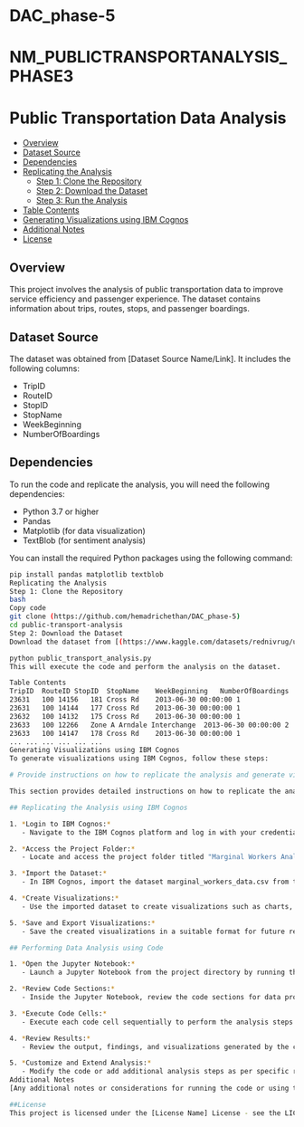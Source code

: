 # DAC_phase-5
# NM_PUBLICTRANSPORTANALYSIS_PHASE3
# Public Transportation Data Analysis

- [Overview](#overview)
- [Dataset Source](#dataset-source)
- [Dependencies](#dependencies)
- [Replicating the Analysis](#replicating-the-analysis)
  - [Step 1: Clone the Repository](#step-1-clone-the-repository)
  - [Step 2: Download the Dataset](#step-2-download-the-dataset)
  - [Step 3: Run the Analysis](#step-3-run-the-analysis)
- [Table Contents](#table-contents)
- [Generating Visualizations using IBM Cognos](#generating-visualizations-using-ibm-cognos)
- [Additional Notes](#additional-notes)
- [License](#license)

## Overview

This project involves the analysis of public transportation data to improve service efficiency and passenger experience. The dataset contains information about trips, routes, stops, and passenger boardings.

## Dataset Source

The dataset was obtained from [Dataset Source Name/Link]. It includes the following columns:

- TripID
- RouteID
- StopID
- StopName
- WeekBeginning
- NumberOfBoardings

## Dependencies

To run the code and replicate the analysis, you will need the following dependencies:

- Python 3.7 or higher
- Pandas
- Matplotlib (for data visualization)
- TextBlob (for sentiment analysis)

You can install the required Python packages using the following command:

```bash
pip install pandas matplotlib textblob
Replicating the Analysis
Step 1: Clone the Repository
bash
Copy code
git clone (https://github.com/hemadrichethan/DAC_phase-5)
cd public-transport-analysis
Step 2: Download the Dataset
Download the dataset from [(https://www.kaggle.com/datasets/rednivrug/unisys?select=20140711.CSV)] and place it in the data/ directory.

python public_transport_analysis.py
This will execute the code and perform the analysis on the dataset.

Table Contents
TripID	RouteID	StopID	StopName	WeekBeginning	NumberOfBoardings
23631	100	14156	181 Cross Rd	2013-06-30 00:00:00	1
23631	100	14144	177 Cross Rd	2013-06-30 00:00:00	1
23632	100	14132	175 Cross Rd	2013-06-30 00:00:00	1
23633	100	12266	Zone A Arndale Interchange	2013-06-30 00:00:00	2
23633	100	14147	178 Cross Rd	2013-06-30 00:00:00	1
...	...	...	...	...	...
Generating Visualizations using IBM Cognos
To generate visualizations using IBM Cognos, follow these steps:

# Provide instructions on how to replicate the analysis and generate visualizations using IBM Cognos and perform data analysis using code

This section provides detailed instructions on how to replicate the analysis and generate visualizations using IBM Cognos, as well as perform data analysis using code.

## Replicating the Analysis using IBM Cognos

1. *Login to IBM Cognos:*
   - Navigate to the IBM Cognos platform and log in with your credentials.

2. *Access the Project Folder:*
   - Locate and access the project folder titled "Marginal Workers Analysis".

3. *Import the Dataset:*
   - In IBM Cognos, import the dataset marginal_workers_data.csv from the project folder.

4. *Create Visualizations:*
   - Use the imported dataset to create visualizations such as charts, graphs, and tables based on your analysis requirements.

5. *Save and Export Visualizations:*
   - Save the created visualizations in a suitable format for future reference or inclusion in reports.

## Performing Data Analysis using Code

1. *Open the Jupyter Notebook:*
   - Launch a Jupyter Notebook from the project directory by running the command jupyter notebook Marginal_Workers_Analysis.ipynb.

2. *Review Code Sections:*
   - Inside the Jupyter Notebook, review the code sections for data processing, exploratory data analysis, and visualization.

3. *Execute Code Cells:*
   - Execute each code cell sequentially to perform the analysis steps described in the respective code comments.

4. *Review Results:*
   - Review the output, findings, and visualizations generated by the code.

5. *Customize and Extend Analysis:*
   - Modify the code or add additional analysis steps as per specific requirements or research goals.
Additional Notes
[Any additional notes or considerations for running the code or using the dataset]

##License
This project is licensed under the [License Name] License - see the LICENSE file for details.
